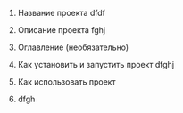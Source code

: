 1. Название проекта
dfdf
2. Описание проекта
fghj
3. Оглавление (необязательно)

4. Как установить и запустить проект
dfghj
5. Как использовать проект
6. dfgh
